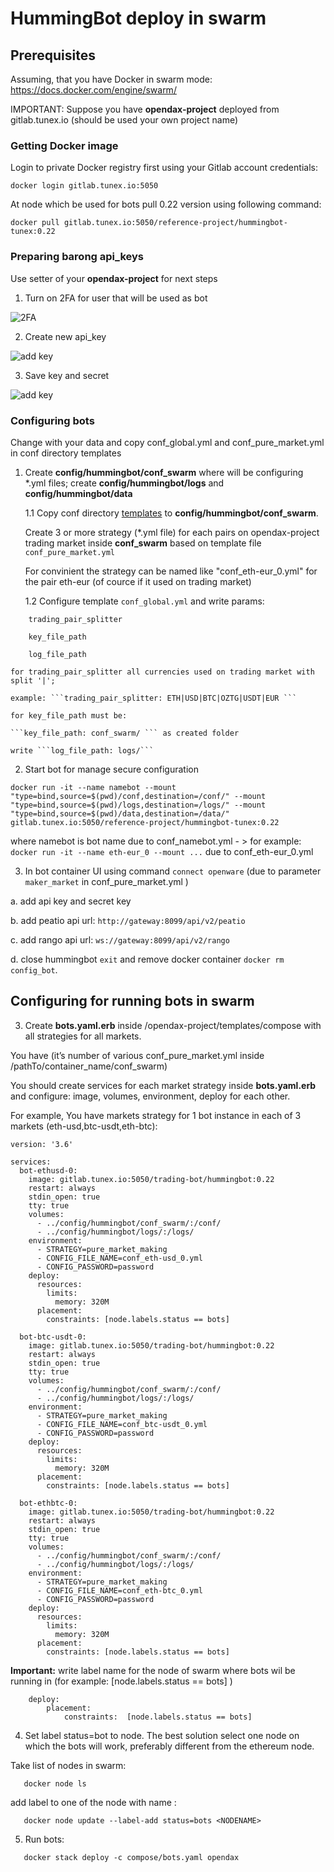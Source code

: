 # HummingBot deploy in swarm

## Prerequisites

Assuming, that you have Docker in swarm mode: https://docs.docker.com/engine/swarm/

IMPORTANT: Suppose you have **opendax-project** deployed from gitlab.tunex.io (should be used your own project name)

### Getting Docker image

Login to private Docker registry first using your Gitlab account credentials:

```
docker login gitlab.tunex.io:5050 
```

At node which be used for bots pull 0.22 version using following command:

```
docker pull gitlab.tunex.io:5050/reference-project/hummingbot-tunex:0.22
```

### Preparing barong api_keys

Use setter of your **opendax-project** for next steps

1. Turn on 2FA for user that will be used as bot

![2FA](https://gitlab.tunex.io/reference-project/hummingbot-tunex/-/raw/master/images/profile_mobiweb.jpg)

2. Create new api_key

![add key](https://gitlab.tunex.io/reference-project/hummingbot-tunex/-/raw/master/images/keys_mobiweb.jpg)

3. Save key and secret

![add key](https://gitlab.tunex.io/reference-project/hummingbot-tunex/-/raw/master/images/key_mobiweb.jpg)

### Configuring bots

Change with your data and copy conf_global.yml and conf_pure_market.yml in conf directory templates

1. Create **config/hummingbot/conf_swarm** where will be configuring *.yml files; create **config/hummingbot/logs** and  **config/hummingbot/data**


   1.1 Copy conf directory [templates](https://gitlab.tunex.io/reference-project/hummingbot-tunex/-/tree/master/templates/conf_0.22) to **config/hummingbot/conf_swarm**.
   
   Create 3 or more strategy (*.yml file) for each pairs on opendax-project trading market inside 
   **conf_swarm** based on template file ```conf_pure_market.yml```

   For convinient the strategy can be named like "conf_eth-eur_0.yml" for the pair eth-eur (of cource if it used on trading 
   market)

   1.2 Configure template ```conf_global.yml``` and write params:

```
    trading_pair_splitter

    key_file_path

    log_file_path 
```
    
    for trading_pair_splitter all currencies used on trading market with split '|'; 
    
    example: ```trading_pair_splitter: ETH|USD|BTC|OZTG|USDT|EUR ```
    
    for key_file_path must be: 
    
    ```key_file_path: conf_swarm/ ``` as created folder
    
    write ```log_file_path: logs/```  


2. Start bot for manage secure configuration

```
docker run -it --name namebot --mount "type=bind,source=$(pwd)/conf,destination=/conf/" --mount "type=bind,source=$(pwd)/logs,destination=/logs/" --mount "type=bind,source=$(pwd)/data,destination=/data/" gitlab.tunex.io:5050/reference-project/hummingbot-tunex:0.22
```

where namebot is bot name due to conf_namebot.yml - > for example: ```docker run -it --name eth-eur_0 --mount ...``` due to conf_eth-eur_0.yml

3. In bot container UI using command ```connect openware``` (due to parameter ```maker_market``` in conf_pure_market.yml )

a. add api key and secret key

b. add peatio api url: ```http://gateway:8099/api/v2/peatio```

c. add rango api url: ```ws://gateway:8099/api/v2/rango```

d. close hummingbot ```exit``` and remove docker container ```docker rm config_bot```.


## Configuring for running bots in swarm

3. Create **bots.yaml.erb** inside /opendax-project/templates/compose with all strategies for all markets.

You have (it’s number of various conf_pure_market.yml inside /pathTo/container_name/conf_swarm)

You should create services for each market strategy inside **bots.yaml.erb** and configure: image, volumes, environment, deploy for each other.

For example, You have markets strategy for 1 bot instance in each of 3 markets (eth-usd,btc-usdt,eth-btc):

```
version: '3.6'

services:
  bot-ethusd-0:
    image: gitlab.tunex.io:5050/trading-bot/hummingbot:0.22
    restart: always
    stdin_open: true
    tty: true
    volumes:
      - ../config/hummingbot/conf_swarm/:/conf/
      - ../config/hummingbot/logs/:/logs/
    environment:
      - STRATEGY=pure_market_making
      - CONFIG_FILE_NAME=conf_eth-usd_0.yml
      - CONFIG_PASSWORD=password    
    deploy:
      resources:
        limits:
          memory: 320M
      placement:
        constraints: [node.labels.status == bots]
  
  bot-btc-usdt-0:
    image: gitlab.tunex.io:5050/trading-bot/hummingbot:0.22
    restart: always
    stdin_open: true
    tty: true
    volumes:
      - ../config/hummingbot/conf_swarm/:/conf/
      - ../config/hummingbot/logs/:/logs/
    environment:
      - STRATEGY=pure_market_making
      - CONFIG_FILE_NAME=conf_btc-usdt_0.yml
      - CONFIG_PASSWORD=password
    deploy:
      resources:
        limits:
          memory: 320M
      placement:
        constraints: [node.labels.status == bots]

  bot-ethbtc-0:
    image: gitlab.tunex.io:5050/trading-bot/hummingbot:0.22
    restart: always
    stdin_open: true
    tty: true
    volumes:
      - ../config/hummingbot/conf_swarm/:/conf/
      - ../config/hummingbot/logs/:/logs/
    environment:
      - STRATEGY=pure_market_making
      - CONFIG_FILE_NAME=conf_eth-btc_0.yml
      - CONFIG_PASSWORD=password
    deploy:
      resources:
        limits:
          memory: 320M
      placement:
        constraints: [node.labels.status == bots]
```

**Important:** write label name for the node of swarm where bots wil be running in (for example: [node.labels.status == bots] )

```
    deploy: 
        placement:
            constraints:  [node.labels.status == bots]
```

4. Set label status=bot to node. The best solution select one node on which the bots will work, preferably different from the ethereum node. 

Take list of nodes in swarm:

```
   docker node ls
```

add label to one of the node with name <NODENAME>:

```
   docker node update --label-add status=bots <NODENAME>
```

5. Run bots:

```
   docker stack deploy -c compose/bots.yaml opendax
```

